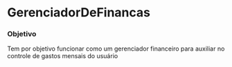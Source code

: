 # GerenciadorDeFinancas

### Objetivo

Tem por objetivo funcionar como um gerenciador financeiro para auxiliar no controle de gastos mensais do usuário

